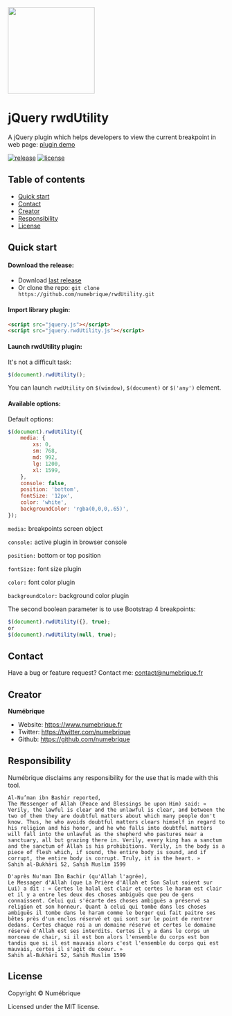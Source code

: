 <img src="https://www.numebrique.fr/img/logo_rwdutility.svg" width="200" height="200">

# jQuery rwdUtility

A jQuery plugin which helps developers to view the current breakpoint in web page: [plugin demo](https://www.numebrique.fr/plugin/rwdutility)

[![release](https://img.shields.io/github/release/numebrique/rwdUtility.svg)](https://github.com/numebrique/rwdUtility/releases/tag/1.0.0)
[![license](https://img.shields.io/github/license/numebrique/rwdUtility.svg)](https://github.com/numebrique/rwdUtility/LICENSE.md)

## Table of contents

- [Quick start](#quick-start)
- [Contact](#contact)
- [Creator](#creator)
- [Responsibility](#responsibility)
- [License](#license)


## Quick start

#### Download the release:

- Download [last release](https://github.com/numebrique/rwdUtility/archive/v1.0.0.zip)
- Or clone the repo: `git clone https://github.com/numebrique/rwdUtility.git`

#### Import library plugin:

```html
<script src="jquery.js"></script>
<script src="jquery.rwdUtility.js"></script>
```

#### Launch rwdUtility plugin:

It's not a difficult task:

```javascript
$(document).rwdUtility();
```

You can launch `rwdUtility` on `$(window)`, `$(document)` or `$('any')` element.


#### Available options:

Default options:

```javascript
$(document).rwdUtility({
    media: {
        xs: 0,
        sm: 768,
        md: 992,
        lg: 1200,
        xl: 1599,
    },
    console: false,
    position: 'bottom',
    fontSize: '12px',
    color: 'white',
    backgroundColor: 'rgba(0,0,0,.65)',
});
```

`media:` breakpoints screen object

`console:` active plugin in browser console

`position:` bottom or top position

`fontSize:` font size plugin

`color:` font color plugin

`backgroundColor:` background color plugin

The second boolean parameter is to use Bootstrap 4 breakpoints:

```javascript
$(document).rwdUtility({}, true);
or
$(document).rwdUtility(null, true);
```


## Contact

Have a bug or feature request? Contact me: [contact@numebrique.fr](contact@numebrique.fr)


## Creator

**Numébrique**

- Website: <https://www.numebrique.fr>
- Twitter: <https://twitter.com/numebrique>
- Github: <https://github.com/numebrique>


## Responsibility

Numébrique disclaims any responsibility for the use that is made with this tool.

```text
Al-Nu’man ibn Bashir reported,
The Messenger of Allah (Peace and Blessings be upon Him) said: « Verily, the lawful is clear and the unlawful is clear, and between the two of them they are doubtful matters about which many people don't know. Thus, he who avoids doubtful matters clears himself in regard to his religion and his honor, and he who falls into doubtful matters will fall into the unlawful as the shepherd who pastures near a sanctuary, all but grazing there in. Verily, every king has a sanctum and the sanctum of Allah is his prohibitions. Verily, in the body is a piece of flesh which, if sound, the entire body is sound, and if corrupt, the entire body is corrupt. Truly, it is the heart. »
Sahih al-Bukhārī 52, Sahih Muslim 1599
```

```text
D'après Nu'man Ibn Bachir (qu'Allah l'agrée),
Le Messager d'Allah (que La Prière d'Allah et Son Salut soient sur Lui) a dit : « Certes le halal est clair et certes le haram est clair et il y a entre les deux des choses ambiguës que peu de gens connaissent. Celui qui s'écarte des choses ambiguës a préservé sa religion et son honneur. Quant à celui qui tombe dans les choses ambiguës il tombe dans le haram comme le berger qui fait paitre ses bêtes près d'un enclos réservé et qui sont sur le point de rentrer dedans. Certes chaque roi a un domaine réservé et certes le domaine réservé d'Allah est ses interdits. Certes il y a dans le corps un morceau de chair, si il est bon alors l'ensemble du corps est bon tandis que si il est mauvais alors c'est l'ensemble du corps qui est mauvais, certes il s'agit du coeur. »
Sahih al-Bukhārī 52, Sahih Muslim 1599
```


## License

Copyright © Numébrique

Licensed under the MIT license.
